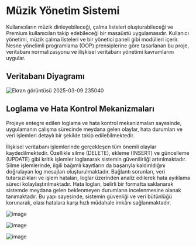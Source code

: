 # Müzik Yönetim Sistemi
Kullanıcıların müzik dinleyebileceği, çalma listeleri oluşturabileceği ve Premium kullanıcıları takip edebileceği bir masaüstü uygulamasıdır. 
Kullanıcı yönetimi, müzik çalma listeleri ve bir yönetici paneli gibi modülleri içerir. Nesne yönelimli programlama (OOP) 
prensiplerine göre tasarlanan bu proje, veritabanı normalizasyonu ve ilişkisel veritabanı yönetimi kavramlarını uygular.

## Veritabanı Diyagramı
![Ekran görüntüsü 2025-03-09 235040](https://github.com/user-attachments/assets/a2638046-56b3-4044-9ec5-d631e1ae6009)

## Loglama ve Hata Kontrol Mekanizmaları

Projeye entegre edilen loglama ve hata kontrol mekanizmaları sayesinde, uygulamanın çalışma sürecinde meydana gelen olaylar, hata durumları ve veri işlemleri detaylı bir şekilde takip edilebilmektedir.

İlişkisel veritabanı işlemlerinde gerçekleşen tüm önemli olaylar kaydedilmektedir. Özellikle silme (DELETE), ekleme (INSERT) ve güncelleme (UPDATE) gibi kritik işlemler loglanarak sistemin güvenilirliği artırılmaktadır.
Silme işlemlerinde, ilgili bağımlı kayıtların da başarıyla kaldırıldığını doğrulayan log mesajları oluşturulmaktadır.
Bağlantı sorunları, veri tutarsızlıkları ve işlem hataları, loglar üzerinden analiz edilerek hata ayıklama süreci kolaylaştırılmaktadır.
Hata logları, belirli bir formatta saklanarak sistemde meydana gelen beklenmeyen durumların incelenmesine olanak tanımaktadır.
Bu yapı sayesinde, sistemin güvenliği ve veri bütünlüğü korunarak, olası hatalara karşı hızlı müdahale imkânı sağlanmaktadır.

![image](https://github.com/user-attachments/assets/80d6b685-4260-4d15-81e8-1b11ddcbd4dd)

![image](https://github.com/user-attachments/assets/4a69ee81-22a9-4468-b5bd-08af45107760)

![image](https://github.com/user-attachments/assets/98dc99f9-28cb-4ef9-b648-592ce7cafb8d)


